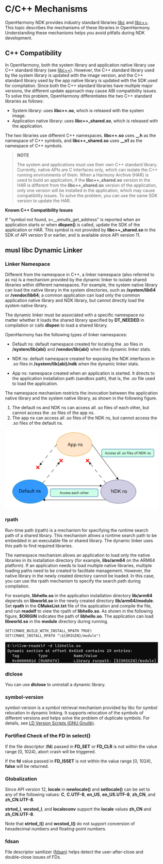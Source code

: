 # C/C++ Mechanisms

OpenHarmony NDK provides industry standard libraries [libc](../reference/native-lib/musl.md) and [libc++](../reference/native-lib/cpp.md). This topic describes the mechanisms of these libraries in OpenHarmony. Understanding these mechanisms helps you avoid pitfalls during NDK development.

## C++ Compatibility

In OpenHarmony, both the system library and application native library use C++ standard library (see [libc++](../reference/native-lib/cpp.md#libc-version)). However, the C++ standard library used by the system library is updated with the image version, and the C++ standard library used by the app native library is updated with the SDK used for compilation. Since both the C++ standard libraries have multiple major versions, the different update approach may cause ABI compatibility issues. To solve this problem, OpenHarmony differentiates the two C++ standard libraries as follows:

- System library: uses **libc++.so**, which is released with the system image.
- Application native library: uses **libc++_shared.so**, which is released with the application.

The two libraries use different C++ namespaces. **libc++.so** uses **__h** as the namespace of C++ symbols, and **libc++_shared.so** uses **__n1** as the namespace of C++ symbols.

> **NOTE**
>
> The system and applications must use their own C++ standard library. Currently, native APIs are C interfaces only, which can isolate the C++ running environments of them. When a Harmony Archive (HAR) is used to build an application, if the **libc++_shared.so** version in the HAR is different from the **libc++_shared.so** version of the application, only one version will be installed in the application, which may cause compatibility issues. To solve the problem, you can use the same SDK version to update the HAR.

**Known C++ Compatibility Issues**

If "symbol not found, s=\_\_emutls_get_address" is reported when an application starts or when **dlopen()** is called, update the SDK of the application or HAR. This symbol is not provided by **libc++\_shared.so** in the SDK of API version 9 or earlier, and is available since API version 11.

## musl libc Dynamic Linker

### Linker Namespace
Different from the namespace in C++, a linker namespace (also referred to as ns) is a mechanism provided by the dynamic linker to isolate shared libraries within different namespaces. For example, the system native library can load the native library in the system directories, such as **/system/lib64** or **/vendor/lib64**; a common application can load only the common application native library and NDK library, but cannot directly load the system native library.

The dynamic linker must be associated with a specific namespace no matter whether it loads the shared library specified by **DT_NEEDED** in compilation or calls **dlopen** to load a shared library.

OpenHarmony has the following types of linker namespaces:

- Default ns: default namespace created for locating the .so files in **/system/lib{abi}** and **/vendor/lib{abi}** when the dynamic linker stats.

- NDK ns: default namespace created for exposing the NDK interfaces in .so files in **/system/lib{abi}/ndk** when the dynamic linker stats.

- App ns: namespace created when an application is started. It directs to the application installation path (sandbox path), that is, the .so file used to load the application.

The namespace mechanism restricts the invocation between the application native library and the system native library, as shown in the following figure.

1. The default ns and NDK ns can access all .so files of each other, but cannot access the .so files of the app ns.
2. The app ns can access all .so files of the NDK ns, but cannot access the .so files of the default ns.

![](figures/dl_namespace.png)

### rpath
Run-time path (rpath) is a mechanism for specifying the runtime search path of a shared library. This mechanism allows a runtime search path to be embedded in an executable file or shared library. The dynamic linker uses this path to find required libraries.

The namespace mechanism allows an application to load only the native libraries in its installation directory (for example, **libs/arm64** on the ARM64 platform). If an application needs to load multiple native libraries, multiple loading paths need to be created to facilitate management. However, the native library in the newly created directory cannot be loaded. In this case, you can use the rpath mechanism to specify the search path during compilation.

For example, **libhello.so** in the application installation directory **lib/arm64** depends on **libworld.so** in the newly created directory **lib/arm64/module**. Set **rpath** in the **CMakeList.txt** file of the application and compile the file, and run **readelf** to view the rpath of **libhello.so**. As shown in the following figure, **$ORIGIN** indicates the path of **libhello.so**. The application can load **libworld.so** in the **module** directory during running.
```
SET(CMAKE_BUILD_WITH_INSTALL_RPATH TRUE)
SET(CMAKE_INSTALL_RPATH "\${ORIGIN}/module")
```
![](figures/dl_rpath.png)

### dlclose
You can use **dlclose** to uninstall a dynamic library.

### symbol-version
symbol-version is a symbol retrieval mechanism provided by libc for symbol relocation in dynamic linking. It supports relocation of the symbols of different versions and helps solve the problem of duplicate symbols. For details, see <a href="https://www.gnu.org/software/gnulib/manual/html_node/LD-Version-Scripts.html">LD Version Scripts (GNU Gnulib)</a>.

### Fortified Check of the FD in select()
If the file descriptor (**fd**) passed in **FD_SET** or **FD_CLR** is not within the value range [0, 1024), abort crash will be triggered.

If the **fd** value passed in **FD_ISSET** is not within the value range [0, 1024), **false** will be returned.

### Globalization
Since API version 12, **locale** in **newlocale()** and **setlocale()** can be set to any of the following values: **C**, **C.UTF-8**, **en_US**, **en_US.UTF-8**, **zh_CN**, and **zh_CN.UTF-8**. 

**strtod_l**, **wcstod_l**, and **localeconv** support the **locale** values **zh_CN** and **zh_CN.UTF-8**. 

Note that **strtod_l()** and **wcstod_l()** do not support conversion of hexadecimal numbers and floating-point numbers.

### fdsan
File descriptor sanitizer ([fdsan](./fdsan.md)) helps detect the user-after-close and double-close issues of FDs.
